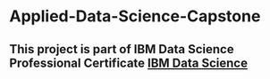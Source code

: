# Applied-Data-Science-Capstone

## This project is part of IBM Data Science Professional Certificate [IBM Data Science](https://www.coursera.org/professional-certificates/ibm-data-science)
